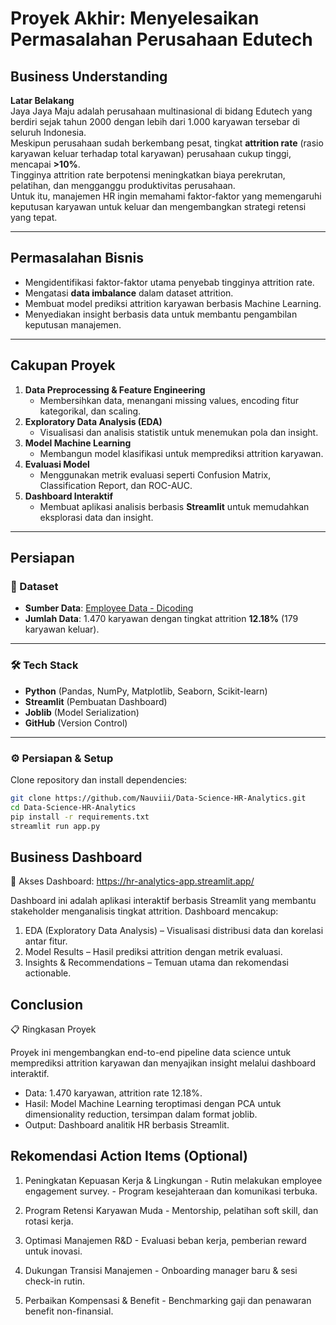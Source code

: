 # Proyek Akhir: Menyelesaikan Permasalahan Perusahaan Edutech

## Business Understanding

**Latar Belakang**  
Jaya Jaya Maju adalah perusahaan multinasional di bidang Edutech yang berdiri sejak tahun 2000 dengan lebih dari 1.000 karyawan tersebar di seluruh Indonesia.  
Meskipun perusahaan sudah berkembang pesat, tingkat **attrition rate** (rasio karyawan keluar terhadap total karyawan) perusahaan cukup tinggi, mencapai **>10%**.  
Tingginya attrition rate berpotensi meningkatkan biaya perekrutan, pelatihan, dan mengganggu produktivitas perusahaan.  
Untuk itu, manajemen HR ingin memahami faktor-faktor yang memengaruhi keputusan karyawan untuk keluar dan mengembangkan strategi retensi yang tepat.  

---

## Permasalahan Bisnis
- Mengidentifikasi faktor-faktor utama penyebab tingginya attrition rate.  
- Mengatasi **data imbalance** dalam dataset attrition.  
- Membuat model prediksi attrition karyawan berbasis Machine Learning.  
- Menyediakan insight berbasis data untuk membantu pengambilan keputusan manajemen.  

---

## Cakupan Proyek
1. **Data Preprocessing & Feature Engineering**  
   - Membersihkan data, menangani missing values, encoding fitur kategorikal, dan scaling.  
2. **Exploratory Data Analysis (EDA)**  
   - Visualisasi dan analisis statistik untuk menemukan pola dan insight.  
3. **Model Machine Learning**  
   - Membangun model klasifikasi untuk memprediksi attrition karyawan.  
4. **Evaluasi Model**  
   - Menggunakan metrik evaluasi seperti Confusion Matrix, Classification Report, dan ROC-AUC.  
5. **Dashboard Interaktif**  
   - Membuat aplikasi analisis berbasis **Streamlit** untuk memudahkan eksplorasi data dan insight.  

---

## Persiapan
### 🔗 Dataset
- **Sumber Data**: [Employee Data - Dicoding](https://github.com/dicodingacademy/dicoding_dataset/blob/main/employee/employee_data.csv)  
- **Jumlah Data**: 1.470 karyawan dengan tingkat attrition **12.18%** (179 karyawan keluar).  

---

### 🛠️ Tech Stack
- **Python** (Pandas, NumPy, Matplotlib, Seaborn, Scikit-learn)
- **Streamlit** (Pembuatan Dashboard)
- **Joblib** (Model Serialization)
- **GitHub** (Version Control)

---

### ⚙️ Persiapan & Setup
Clone repository dan install dependencies:
```bash
git clone https://github.com/Nauviii/Data-Science-HR-Analytics.git
cd Data-Science-HR-Analytics
pip install -r requirements.txt
streamlit run app.py
```

## Business Dashboard

🔗 Akses Dashboard: https://hr-analytics-app.streamlit.app/

Dashboard ini adalah aplikasi interaktif berbasis Streamlit yang membantu stakeholder menganalisis tingkat attrition. Dashboard mencakup:
1. EDA (Exploratory Data Analysis) – Visualisasi distribusi data dan korelasi antar fitur.
2. Model Results – Hasil prediksi attrition dengan metrik evaluasi.
3. Insights & Recommendations – Temuan utama dan rekomendasi actionable.

## Conclusion
📋 Ringkasan Proyek

Proyek ini mengembangkan end-to-end pipeline data science untuk memprediksi attrition karyawan dan menyajikan insight melalui dashboard interaktif.
- Data: 1.470 karyawan, attrition rate 12.18%.
- Hasil: Model Machine Learning teroptimasi dengan PCA untuk dimensionality reduction, tersimpan dalam format joblib.
- Output: Dashboard analitik HR berbasis Streamlit.

## Rekomendasi Action Items (Optional)
1. Peningkatan Kepuasan Kerja & Lingkungan
        - Rutin melakukan employee engagement survey.
        - Program kesejahteraan dan komunikasi terbuka.

2. Program Retensi Karyawan Muda
        - Mentorship, pelatihan soft skill, dan rotasi kerja.

3. Optimasi Manajemen R&D
        - Evaluasi beban kerja, pemberian reward untuk inovasi.
   
4. Dukungan Transisi Manajemen
        - Onboarding manager baru & sesi check-in rutin.

5. Perbaikan Kompensasi & Benefit
        - Benchmarking gaji dan penawaran benefit non-finansial.

